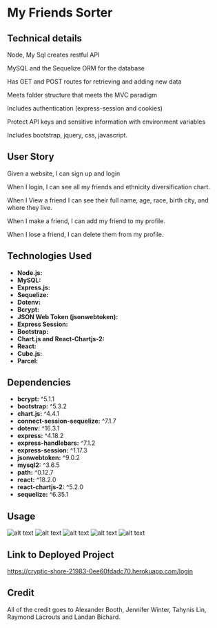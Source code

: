 # My Friends Sorter

## Technical details
Node, My Sql creates restful API

MySQL and the Sequelize ORM for the database

Has GET and POST routes for retrieving and adding new data

Meets folder structure that meets the MVC paradigm

Includes authentication (express-session and cookies) 

Protect API keys and sensitive information with environment variables

Includes bootstrap, jquery, css, javascript. 

## User Story 
Given a website, I can sign up and login 

When I login, I can see all my friends and ethnicity diversification chart. 

When I View a friend I can see their full name, age, race, birth city, and where they live. 

When I make a friend, I can add my friend to my profile. 

When I lose a friend, I can delete them from my profile. 

## Technologies Used

- **Node.js:** 
- **MySQL:** 
- **Express.js:**
- **Sequelize:** 
- **Dotenv:** 
- **Bcrypt:** 
- **JSON Web Token (jsonwebtoken):** 
- **Express Session:** 
- **Bootstrap:** 
- **Chart.js and React-Chartjs-2:** 
- **React:** 
- **Cube.js:** 
- **Parcel:** 


## Dependencies

- **bcrypt:** ^5.1.1
- **bootstrap:** ^5.3.2
- **chart.js:** ^4.4.1
- **connect-session-sequelize:** ^7.1.7
- **dotenv:** ^16.3.1
- **express:** ^4.18.2
- **express-handlebars:** ^7.1.2
- **express-session:** ^1.17.3
- **jsonwebtoken:** ^9.0.2
- **mysql2:** ^3.6.5
- **path:** ^0.12.7
- **react:** ^18.2.0
- **react-chartjs-2:** ^5.2.0
- **sequelize:** ^6.35.1

## Usage
![alt text](assets/images/Screenshot%202023-12-11%20at%206.46.56 PM.png)
![alt text](assets/images/Screenshot%202023-12-11%20at%206.47.09 PM.png)
![alt text](assets/images/Screenshot%202023-12-11%20at%206.47.17 PM.png)
![alt text](assets/images/Screenshot%202023-12-11%20at%206.47.29 PM.png)
![alt text](assets/images/Screenshot%202023-12-11%20at%206.47.41 PM.png)

## Link to Deployed Project
https://cryptic-shore-21983-0ee60fdadc70.herokuapp.com/login

## Credit
All of the credit goes to Alexander Booth, Jennifer Winter, Tahynis Lin, Raymond Lacrouts and Landan Bichard.